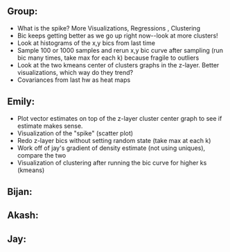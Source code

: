 ## Group:
  * What is the spike? More Visualizations,
                     Regressions ,
                     Clustering
  * Bic keeps getting better as we go up right now--look at more clusters!
  * Look at histograms of the x,y bics from last time
  * Sample 100 or 1000 samples and rerun x,y bic curve after sampling (run bic many times, take max for each k)
    because fragile to outliers
  * Look at the two kmeans center of clusters graphs in the z-layer. Better visualizations, which way do they trend?
  * Covariances from last hw as heat maps

## Emily:
  * Plot vector estimates on top of the z-layer cluster center graph to see if estimate makes sense.
  * Visualization of the "spike" (scatter plot)
  * Redo z-layer bics without setting random state (take max at each k)
  * Work off of jay's gradient of density estimate (not using uniques), compare the two
  * Visualization of clustering after running the bic curve for higher ks (kmeans)

## Bijan:

## Akash:

## Jay:
